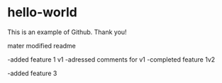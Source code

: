 # hello-world

This is an example of Github. Thank you!


mater modified readme

-added feature 1 v1
-adressed comments for v1
-completed feature 1v2

-added feature 3
